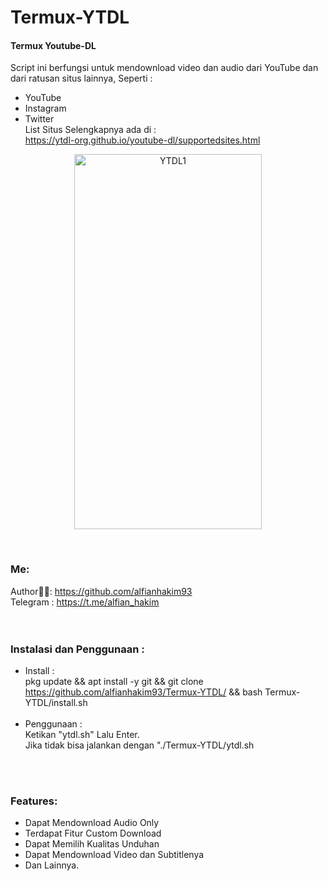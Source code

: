 # Termux-YTDL
#### Termux Youtube-DL
Script ini berfungsi untuk mendownload video dan audio dari YouTube dan dari ratusan situs lainnya, Seperti : <br>
- YouTube
- Instagram
- Twitter <br>
List Situs Selengkapnya ada di : <br>
https://ytdl-org.github.io/youtube-dl/supportedsites.html <br>
<p align="center">
  <img alt="YTDL1" width="300" height="600" src="https://drive.google.com/uc?export=view&id=1J4Q_DQrHrgT5uCw0n9EvneOtOeMsPNdp">
</p>
<br>

### Me:
Author👨‍💻: https://github.com/alfianhakim93 <br>
Telegram : https://t.me/alfian_hakim <br>
<br>
<br>

### Instalasi dan Penggunaan :
- Install : <br>
pkg update && apt install -y git && git clone https://github.com/alfianhakim93/Termux-YTDL/ && bash Termux-YTDL/install.sh <br><br>
- Penggunaan : <br>
Ketikan "ytdl.sh" Lalu Enter. <br>
Jika tidak bisa jalankan dengan "./Termux-YTDL/ytdl.sh <br>

<br>
<br>

### Features:
- Dapat Mendownload Audio Only
- Terdapat Fitur Custom Download
- Dapat Memilih Kualitas Unduhan
- Dapat Mendownload Video dan Subtitlenya
- Dan Lainnya.

<br>
<br>
